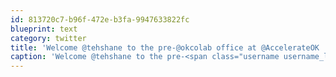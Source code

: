```yaml
---
id: 813720c7-b96f-472e-b3fa-9947633822fc
blueprint: text
category: twitter
title: 'Welcome @tehshane to the pre-@okcolab office at @AccelerateOK !'
caption: 'Welcome @tehshane to the pre-<span class="username username_linked">@<a href="https://twitter.com/okcolab" title="Okanagan coLab">okcolab</a></span> office at <span class="username username_linked">@<a href="https://twitter.com/AccelerateOK" title="Accelerate Okanagan">AccelerateOK</a></span> !'
---
```

